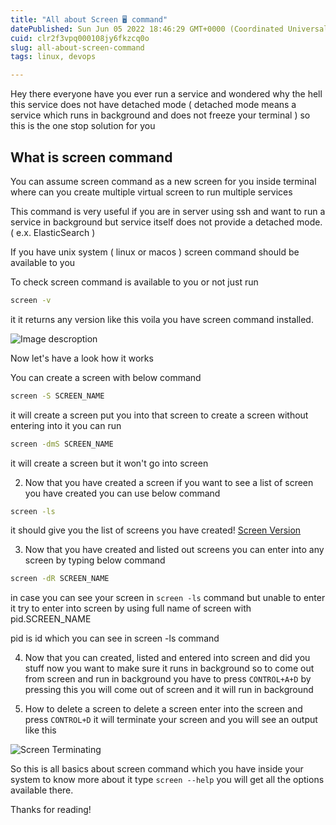 ```yaml
---
title: "All about Screen 🖥 command"
datePublished: Sun Jun 05 2022 18:46:29 GMT+0000 (Coordinated Universal Time)
cuid: clr2f3vpq000108jy6fkzcq0o
slug: all-about-screen-command
tags: linux, devops

---
```


Hey there everyone have you ever run a service and wondered why the hell this service does not have detached mode ( detached mode means a service which runs in background and does not freeze your terminal ) so this is the one stop solution for you

## What is screen command

You can assume screen command as a new screen for you inside terminal where can you create multiple virtual screen to run multiple services

This command is very useful if you are in server using ssh and want to run a service in background but service itself does not provide a detached mode. ( e.x. ElasticSearch )


If you have unix system ( linux or macos ) screen command should be available to you 

To check screen command is available to you or not just run 
```bash
screen -v
```
it it returns any version like this voila you have screen command installed.

![Image descroption](https://cdn.hashnode.com/res/hashnode/image/upload/v1704566615674/860c345d-6ef3-4529-b251-18644c03d17a.png)


Now let's have a look how it works 

You can create a screen with below command
```bash
screen -S SCREEN_NAME
```
it will create a screen put you into that screen
to create a screen without entering into it you can run
```bash
screen -dmS SCREEN_NAME
```
it will create a screen but it won't go into screen

2. Now that you have created a screen if you want to see a list of screen you have created you can use below command
```bash
screen -ls
```
it should give you the list of screens you have created!
[Screen Version](https://dev-to-uploads.s3.amazonaws.com/uploads/articles/d7q2igvnwbxtu4wykhu2.png)
 
3. Now that you have created and listed out screens you can enter into any screen by typing below command
```bash
screen -dR SCREEN_NAME
```
in case you can see your screen in ```screen -ls``` command but unable to enter it try to enter into screen by using full name of screen with pid.SCREEN_NAME

pid is id which you can see in screen -ls command 

4. Now that you can created, listed and entered into screen and did you stuff now you want to make sure it runs in background so to come out from screen and run in background you have to press ```CONTROL+A+D```
by pressing this you will come out of screen and it will run in background

5. How to delete a screen to delete a screen enter into the screen and press ```CONTROL+D``` it will terminate your screen and you will see an output like this

![Screen Terminating](https://cdn.hashnode.com/res/hashnode/image/upload/v1704566617015/222abc7c-b746-4326-a78c-74938d6d21b9.png)

So this is all basics about screen command which you have inside your system to know more about it type ```screen --help``` you will get all the options available there.

Thanks for reading!

